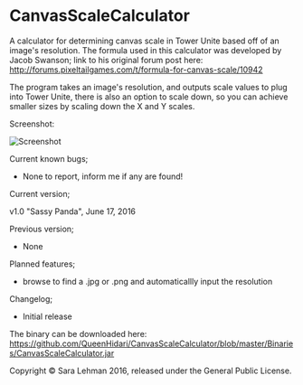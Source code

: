 # CanvasScaleCalculator
A calculator for determining canvas scale in Tower Unite based off of an image's resolution. The formula used in this calculator was developed by Jacob Swanson; link to his original forum post here:
http://forums.pixeltailgames.com/t/formula-for-canvas-scale/10942

The program takes an image's resolution, and outputs scale values to plug into Tower Unite, there is also an option to scale down, so you can achieve smaller sizes by scaling down the X and Y scales.

Screenshot:

![Screenshot](http://i.imgur.com/1ZiRC56.png)

Current known bugs;

 * None to report, inform me if any are found!

Current version;

v1.0 "Sassy Panda", June 17, 2016

Previous version;

 * None

Planned features;

 * browse to find a .jpg or .png and automaticallly input the resolution

Changelog;

 * Initial release

The binary can be downloaded here:
https://github.com/QueenHidari/CanvasScaleCalculator/blob/master/Binaries/CanvasScaleCalculator.jar

Copyright © Sara Lehman 2016, released under the General Public License.
